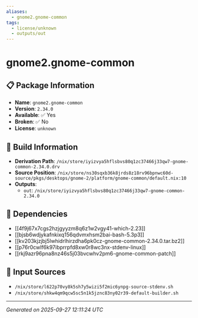 ```yaml
---
aliases:
  - gnome2.gnome-common
tags:
  - license/unknown
  - outputs/out
---
```


# gnome2.gnome-common

## 📋 Package Information

- **Name**: `gnome2.gnome-common`
- **Version**: `2.34.0`
- **Available**: ✅ Yes
- **Broken**: ✅ No
- **License**: `unknown`

## 🔧 Build Information

- **Derivation Path**: `/nix/store/iyizvya5hflsbvs80q1zc37466j33qw7-gnome-common-2.34.0.drv`
- **Source Position**: `/nix/store/ns30sqxb36k8jrds8z18rv96bpnwc60d-source/pkgs/desktops/gnome-2/platform/gnome-common/default.nix:10`
- **Outputs**:
  - `out`:  `/nix/store/iyizvya5hflsbvs80q1zc37466j33qw7-gnome-common-2.34.0`

## 🔗 Dependencies

- [[4f9j67x7cgs2hzjgyyzm8q6z1w2vgy41-which-2.23]]
- [[bjsb6wdjykafnkixq156qdvmxhsm2bai-bash-5.3p3]]
- [[kv203kjzjbj5lwhidrlhirzdha6pk0cz-gnome-common-2.34.0.tar.bz2]]
- [[p76r0cwlf6k97ibprrpfd8xw0r8wc3nx-stdenv-linux]]
- [[rkj9azr96pna8nz46s5j03bvcwhv2pm6-gnome-common-patch]]

## 📁 Input Sources

- `/nix/store/l622p70vy8k5sh7y5wizi5f2mic6ynpg-source-stdenv.sh`
- `/nix/store/shkw4qm9qcw5sc5n1k5jznc83ny02r39-default-builder.sh`

---
*Generated on 2025-09-27 12:11:24 UTC*
